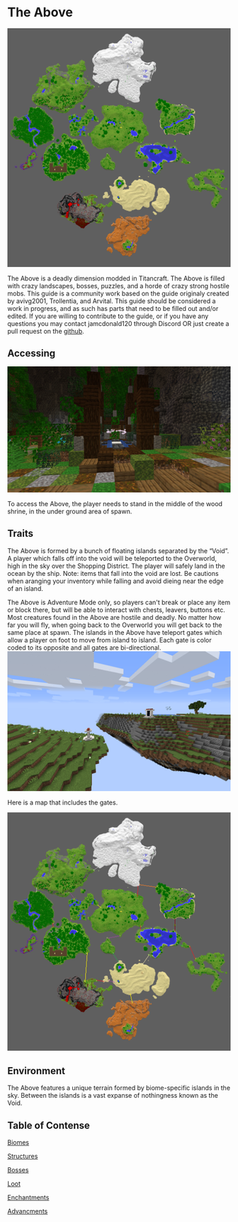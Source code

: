 # The Above
![Above Map](map.png)

The Above is a deadly dimension modded in Titancraft. The Above is filled with crazy landscapes, bosses, puzzles, and a horde of crazy strong hostile mobs. This guide is a community work based on the guide originaly created by avivg2001, Trollentia, and Arvital. This guide should be considered a work in progress, and as such has parts that need to be filled out and/or edited. If you are willing to contribute to the guide, or if you have any questions you may contact jamcdonald120 through Discord OR just create a pull request on the [github](https://github.com/Jamcdonald120/Titancraft-Above-Wiki/tree/gh-pages).
## Accessing
![The shrine used to access The Above](accessing.png)

To access the Above, the player needs to stand in the middle of the wood shrine, in the under ground area of spawn.
## Traits
The Above is formed by a bunch of floating islands separated by the “Void”. A player which falls off into the void will be teleported to the Overworld, high in the sky over the Shopping District. The player will safely land in the ocean by the ship.  Note: items that fall into the void are lost.  Be cautions when aranging your inventory while falling and avoid dieing near the edge of an island.

The Above is Adventure Mode only, so players can't break or place any item or block there, but will be able to interact with chests, leavers, buttons etc.
Most creatures found in the Above are hostile and deadly.
No matter how far you will fly, when going back to the Overworld you will get back to the same place at spawn. 
The islands in the Above have teleport gates which allow a player on foot to move from island to island.  Each gate is color coded to its opposite and all gates are bi-directional. 
![An image of the Above with gates that let you travel between islands.](gate.png)

Here is a map that includes the gates.

![Map with gates](gate_map.png)

## Environment
The Above features a unique terrain formed by biome-specific islands in the sky. Between the islands is a vast expanse of nothingness known as the Void.

## Table of Contense

[Biomes](biomes)

[Structures](structures)

[Bosses](bosses)

[Loot](loot)

[Enchantments](enchantments.md)

[Advancments](advancments.md)

